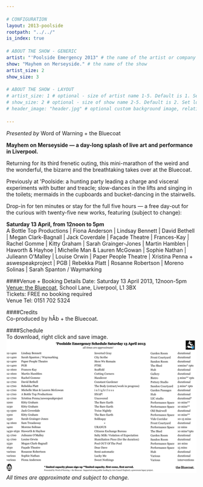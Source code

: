 ```yaml
---

# CONFIGURATION
layout: 2013-poolside
rootpath: "../../"
is_index: true

# ABOUT THE SHOW - GENERIC
artist: "'Poolside Emergency 2013" # the name of the artist or company
show: "Mayhem on Merseyside." # the name of the show
artist_size: 2
show_size: 3

# ABOUT THE SHOW - LAYOUT
# artist_size: 1 # optional - size of artist name 1-5. Default is 1. Set longer names to lower values
# show_size: 2 # optional - size of show name 2-5. Default is 2. Set longer names to lower values
# header_image: "header.jpg" # optional custom background image, relative to current page

---
```

*Presented by* Word of Warning + the Bluecoat          
        
**Mayhem on Merseyside — a day-long splash of live art and performance in Liverpool.**
       
Returning for its third frenetic outing, this mini-marathon of the weird and the wonderful, the bizarre and the breathtaking takes over at the Bluecoat.

Previously at 'Poolside: a hunting party leading a charge and visceral experiments with butter and treacle; slow-dances in the lifts and singing in the toilets; mermaids in the cupboards and bucket-dancing in the stairwells.

Drop-in for ten minutes or stay for the full five hours — a free day-out for the curious with twenty-five new works, featuring (subject to change):    

**Saturday 13 April, from 12noon to 5pm**        
A Bottle Top Productions | Fiona Anderson | Lindsay Bennett | David Bethell | Megan Clark-Bagnall | Jack Coverdale | Façade Theatre | Frances-Kay | Rachel Gomme | Kitty Graham | Sarah Grainger-Jones | Martin Hamblen | Haworth & Hayhoe | Michelle Man & Lauren McGowan | Sophie Nathan | Julieann O'Malley | Louise Orwin | Paper People Theatre | Xristina Penna + aswespeakproject | PGB | Rebekka Platt | Rosanne Robertson | Moreno Solinas | Sarah Spanton / Waymarking    

####Venue + Booking Details
Date: Saturday 13 April 2013, 12noon-5pm    
[Venue: the Bluecoat](http://www.thebluecoat.org.uk/content/index/visitor-info), School Lane, Liverpool, L1 3BX    
Tickets: FREE no booking required   
Venue Tel: 0151 702 5324   

####Credits         
Co-produced by hÅb + the Bluecoat.

####Schedule    
To download, right click and save image.    
![Poolside Schedule](Schedule.jpg)    
*All times are approximate and subject to change.*   
